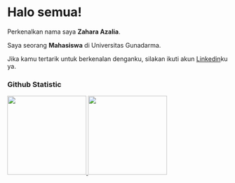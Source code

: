 # Halo semua! 

Perkenalkan nama saya **Zahara Azalia**.<br>

Saya seorang **Mahasiswa** di Universitas Gunadarma.<br>

Jika kamu tertarik untuk berkenalan denganku, silakan ikuti akun [Linkedin]()ku ya.

### Github Statistic
<p align="left">
<a href="https://github.com/Zaharaaz">
  <img height="180em" src="https://github-readme-stats-eight-theta.vercel.app/api?username=penuliscode&show_icons=true&theme=algolia&include_all_commits=true&count_private=true"/>
  <img height="180em" src="https://github-readme-stats-eight-theta.vercel.app/api/top-langs/?username=penuliscode&layout=compact&layout=compact&theme=algolia"/>
</a>
</p>
